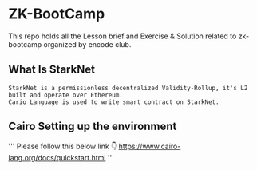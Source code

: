 # ZK-BootCamp
 This repo holds all the Lesson brief and Exercise & Solution related to zk-bootcamp organized by encode club. 

## What Is StarkNet
```
StarkNet is a permissionless decentralized Validity-Rollup, it's L2 built and operate over Ethereum.
Cario Language is used to write smart contract on StarkNet.
```

## Cairo Setting up the environment
'''
Please follow this below link 👇
https://www.cairo-lang.org/docs/quickstart.html
'''
